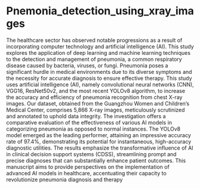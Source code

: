 # Pnemonia_detection_using_xray_images
The healthcare sector has observed notable progressions as a result of incorporating computer technology and artificial intelligence (AI). 
This study explores the application of deep learning and machine learning techniques to the detection and management of pneumonia, a common respiratory disease caused by bacteria, viruses, or fungi. 
Pneumonia poses a significant hurdle in medical environments due to its diverse symptoms and the necessity for accurate diagnosis to ensure effective therapy. 
This study uses artificial intelligence (AI), namely convolutional neural networks (CNN), VGG16, ResNet50v2, and the most recent YOLOv8 algorithm, to increase the accuracy and efficiency of pneumonia recognition from chest X-ray images. Our dataset, obtained from the Guangzhou Women and Children’s Medical Center, comprises 5,866 X-ray images, 
meticulously scrutinized and annotated to uphold data integrity. The investigation offers a comparative evaluation of the effectiveness of various AI models in categorizing pneumonia as opposed to normal instances. 
The YOLOv8 model emerged as the leading performer, attaining an impressive accuracy rate of 97.4\%, demonstrating its potential for instantaneous, high-accuracy diagnostic utilities. 
The results emphasize the transformative influence of AI in clinical decision support systems (CDSS), streamlining prompt and precise diagnoses that can substantially enhance patient outcomes. 
This manuscript aims to provide perspectives on the implementation of advanced AI models in healthcare, accentuating their capacity to revolutionize pneumonia diagnosis and therapy
